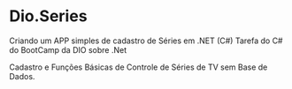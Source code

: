 # Dio.Series
Criando um APP simples de cadastro de Séries em .NET (C#)
Tarefa do C# do BootCamp da DIO sobre .Net

Cadastro e Funções Básicas de Controle de Séries de TV sem Base de Dados.

